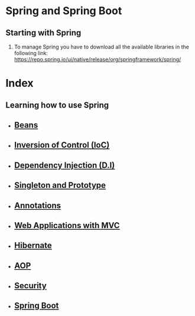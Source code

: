 # Spring and Spring Boot

## Starting with Spring

1.  To manage Spring you have to download all the available libraries in the following link: https://repo.spring.io/ui/native/release/org/springframework/spring/

# Index

## Learning how to use Spring

- ## [Beans](https://github.com/Jbarseg/Learning-Spring-and-Spring-Boot/blob/master/index/englishtranslations/README-BEAN.en.md)

- ## [Inversion of Control (IoC)](https://github.com/Jbarseg/Learning-Spring-and-Spring-Boot/blob/master/index/englishtranslations/README_INVERSION_OF_CONTROL.en.md)

- ## [Dependency Injection (D.I)](https://github.com/Jbarseg/Learning-Spring-and-Spring-Boot/blob/master/index/englishtranslations/README_DEPENDENCY_INJECTION.en.md)

- ## [Singleton and Prototype](https://github.com/Jbarseg/Learning-Spring-and-Spring-Boot/blob/master/index/englishtranslations/README-SINGLETON-AND-PROTOTYPE.en.md)

- ## [Annotations](https://github.com/Jbarseg/Learning-Spring-and-Spring-Boot/blob/master/index/englishtranslations/README-ANNOTATIONS.en.md)

- ## [Web Applications with MVC](https://github.com/Jbarseg/Learning-Spring-and-Spring-Boot/blob/master/index/englishtranslations/README-WEB-APPLICATIONS-WITH-MVC.en.md)

- ## [Hibernate](https://github.com/Jbarseg/Learning-Spring-and-Spring-Boot/blob/master/index/englishtranslations/README-HIBERNATE.en.md)

- ## [AOP]()

- ## [Security]()

- ## [Spring Boot]()


